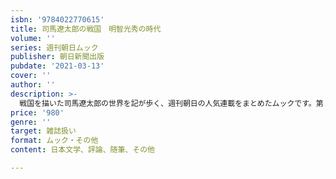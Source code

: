 ```yaml
---
isbn: '9784022770615'
title: 司馬遼太郎の戦国　明智光秀の時代
volume: ''
series: 週刊朝日ムック
publisher: 朝日新聞出版
pubdate: '2021-03-13'
cover: ''
author: ''
description: >-
  戦国を描いた司馬遼太郎の世界を記が歩く、週刊朝日の人気連載をまとめたムックです。第１部は「『国盗り物語』の世界を訪ねて」で、ＮＨＫ大河ドラマ「麒麟がくる」で脚光を浴びた明智光秀、織田信長の宿命的な対決を考えます。第２部は「『豊臣家の人々』の世界」。天下人になった豊臣秀吉の家族や親戚に生まれた人々の悲劇を描きます。本文とともに、光秀、信長ゆかりの岐阜、近江、京都、丹波を始め、宇喜多秀家ゆかりの八丈島などオールカラーで小説の世界を再現しています。１２年にわたる連載で、累計約１００万部になる人気シリーズです。
price: '980'
genre: ''
target: 雑誌扱い
format: ムック・その他
content: 日本文学、評論、随筆、その他

---
```

